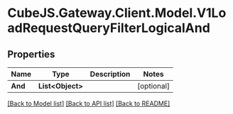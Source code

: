 # CubeJS.Gateway.Client.Model.V1LoadRequestQueryFilterLogicalAnd

## Properties

Name | Type | Description | Notes
------------ | ------------- | ------------- | -------------
**And** | **List&lt;Object&gt;** |  | [optional] 

[[Back to Model list]](../README.md#documentation-for-models) [[Back to API list]](../README.md#documentation-for-api-endpoints) [[Back to README]](../README.md)

